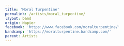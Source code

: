 ```yaml
---
title: 'Moral Turpentine'
permalink: /artists/moral_turpentine/
layout: band
origin: Napier
facebook: 'https://www.facebook.com/moralturpentine/'
bandcamp: 'https://moralturpentine.bandcamp.com/'
parent: Artists
---
```

